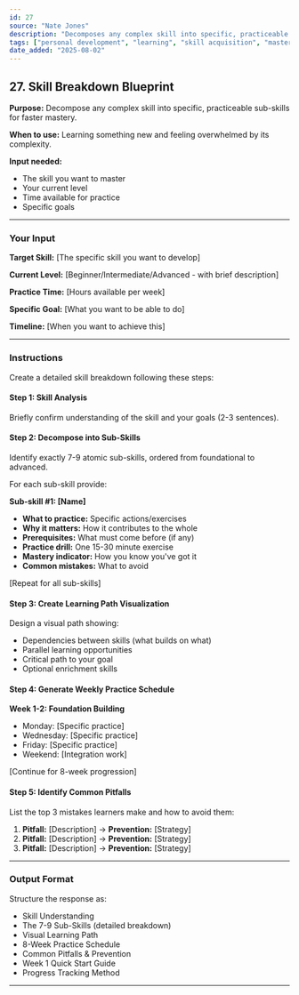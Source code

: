 ```yaml
---
id: 27
source: "Nate Jones"
description: "Decomposes any complex skill into specific, practiceable sub-skills for faster mastery."
tags: ["personal development", "learning", "skill acquisition", "mastery"]
date_added: "2025-08-02"
---
```


## 27\. Skill Breakdown Blueprint

**Purpose:** Decompose any complex skill into specific, practiceable sub-skills for faster mastery.

**When to use:** Learning something new and feeling overwhelmed by its complexity.

**Input needed:**

* The skill you want to master  
* Your current level  
* Time available for practice  
* Specific goals

---

### **Your Input**

**Target Skill:** \[The specific skill you want to develop\]

**Current Level:** \[Beginner/Intermediate/Advanced \- with brief description\]

**Practice Time:** \[Hours available per week\]

**Specific Goal:** \[What you want to be able to do\]

**Timeline:** \[When you want to achieve this\]

---

### **Instructions**

Create a detailed skill breakdown following these steps:

#### **Step 1: Skill Analysis**

Briefly confirm understanding of the skill and your goals (2-3 sentences).

#### **Step 2: Decompose into Sub-Skills**

Identify exactly 7-9 atomic sub-skills, ordered from foundational to advanced.

For each sub-skill provide:

**Sub-skill \#1: \[Name\]**

* **What to practice:** Specific actions/exercises  
* **Why it matters:** How it contributes to the whole  
* **Prerequisites:** What must come before (if any)  
* **Practice drill:** One 15-30 minute exercise  
* **Mastery indicator:** How you know you've got it  
* **Common mistakes:** What to avoid

\[Repeat for all sub-skills\]

#### **Step 3: Create Learning Path Visualization**

Design a visual path showing:

* Dependencies between skills (what builds on what)  
* Parallel learning opportunities  
* Critical path to your goal  
* Optional enrichment skills

#### **Step 4: Generate Weekly Practice Schedule**

**Week 1-2: Foundation Building**

* Monday: \[Specific practice\]  
* Wednesday: \[Specific practice\]  
* Friday: \[Specific practice\]  
* Weekend: \[Integration work\]

\[Continue for 8-week progression\]

#### **Step 5: Identify Common Pitfalls**

List the top 3 mistakes learners make and how to avoid them:

1. **Pitfall:** \[Description\] → **Prevention:** \[Strategy\]  
2. **Pitfall:** \[Description\] → **Prevention:** \[Strategy\]  
3. **Pitfall:** \[Description\] → **Prevention:** \[Strategy\]

---

### **Output Format**

Structure the response as:

* Skill Understanding  
* The 7-9 Sub-Skills (detailed breakdown)  
* Visual Learning Path  
* 8-Week Practice Schedule  
* Common Pitfalls & Prevention  
* Week 1 Quick Start Guide  
* Progress Tracking Method

---